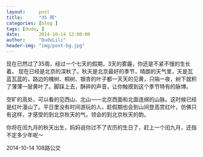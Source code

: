 ```yaml
---
layout:     post
title:      "35 周"
categories: [blog ]
tags: [dudu, ]
date:       2014-10-14 12:00:00
author:     "DuduLili"
header-img: "img/post-bg.jpg"
---
```


现在已然过了35周，经过一个七天的假期，3天的雾霾，你还是不紧不慢的生长着。
现在已经是北京的深秋了。秋天是北京最好的季节，晴朗的天气里，天是瓦蓝瓦蓝的，路边的槐树、桐树、银杏的叶子都一天天的见黄，只隔一夜，树下就积了薄薄一层黄叶了。脚踩上去，酥碎的声音，让你触摸到这个季节特有的脉博。

空旷的高处，可以看的见西山、北山——北京西面和北面连绵的山脉。这时候已经是红叶漫山了。平日里没有时间游玩的人，趁假期也会到山间登高赏红叶，仿佛只有这样，才感受的到北京秋天的气，领会的到北京秋天的韵。

你将在闰九月的秋天出生，妈妈说你过不了农历的生日了，赶上一个闰九月，还指不定多少年呢～

2014-10-14
108路公交